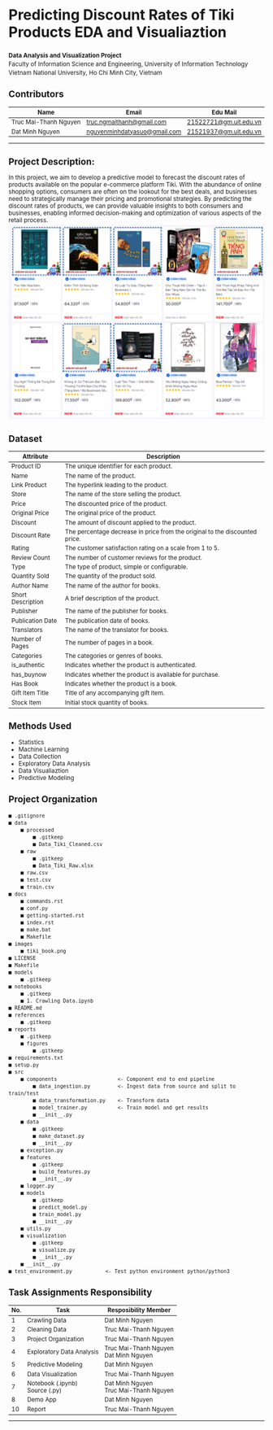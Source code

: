 Predicting Discount Rates of Tiki Products EDA and Visualiaztion
==============================

<p>
    <small><b>Data Analysis and Visualization Project</b><br>
    Faculty of Information Science and Engineering, University of Information Technology <br>
    Vietnam National University, Ho Chi Minh City, Vietnam<br>
</p>

## Contributors

|Name     |  Email   | Edu Mail|
|---------|-----------------|----------------------|
|Truc Mai-Thanh Nguyen| truc.ngmaithanh@gmail.com | 21522721@gm.uit.edu.vn|
|Dat Minh Nguyen |     nguyenminhdatyasuo@gmail.com    | 21521937@gm.uit.edu.vn|


-------------------------------
Project Description: 
------------------------------
In this project, we aim to develop a predictive model to forecast the discount rates of products available on the popular e-commerce platform Tiki. With the abundance of online shopping options, consumers are often on the lookout for the best deals, and businesses need to strategically manage their pricing and promotional strategies. By predicting the discount rates of products, we can provide valuable insights to both consumers and businesses, enabling informed decision-making and optimization of various aspects of the retail process.
![Image Alt text](images/tiki_book.png)

Dataset 
-------------------------------
| Attribute         | Description                                                                                      |
|-------------------|--------------------------------------------------------------------------------------------------|
| Product ID        | The unique identifier for each product.                                                          |
| Name              | The name of the product.                                                                         |
| Link Product      | The hyperlink leading to the product.                                                            |
| Store             | The name of the store selling the product.                                                       |
| Price             | The discounted price of the product.                                                             |
| Original Price    | The original price of the product.                                                               |
| Discount          | The amount of discount applied to the product.                                                   |
| Discount Rate     | The percentage decrease in price from the original to the discounted price.                       |
| Rating            | The customer satisfaction rating on a scale from 1 to 5.                                          |
| Review Count      | The number of customer reviews for the product.                                                   |
| Type              | The type of product, simple or configurable.                                                      |
| Quantity Sold     | The quantity of the product sold.                                                                 |
| Author Name       | The name of the author for books.                                                                 |
| Short Description| A brief description of the product.                                                               |
| Publisher         | The name of the publisher for books.                                                              |
| Publication Date  | The publication date of books.                                                                    |
| Translators       | The name of the translator for books.                                                             |
| Number of Pages   | The number of pages in a book.                                                                    |
| Categories        | The categories or genres of books.                                                                                                                                     |
| is_authentic      | Indicates whether the product is authenticated.                                                   |
| has_buynow        | Indicates whether the product is available for purchase.                                          |
| Has Book          | Indicates whether the product is a book.                                                          |
| Gift Item Title   | Title of any accompanying gift item.                                                              |
| Stock Item        | Initial stock quantity of books.                                                                  |


Methods Used
------------
* Statistics
* Machine Learning
* Data Collection
* Exploratory Data Analysis
* Data Visualiaztion
* Predictive Modeling 


Project Organization
------------
```
■ .gitignore
■ data
    ■ processed
        ■ .gitkeep
        ■ Data_Tiki_Cleaned.csv
    ■ raw
        ■ .gitkeep
        ■ Data_Tiki_Raw.xlsx
    ■ raw.csv
    ■ test.csv
    ■ train.csv
■ docs
    ■ commands.rst
    ■ conf.py
    ■ getting-started.rst
    ■ index.rst
    ■ make.bat
    ■ Makefile
■ images
    ■ tiki_book.png
■ LICENSE
■ Makefile
■ models
    ■ .gitkeep
■ notebooks
    ■ .gitkeep
    ■ 1. Crawling Data.ipynb
■ README.md
■ references
    ■ .gitkeep
■ reports
    ■ .gitkeep
    ■ figures
        ■ .gitkeep
■ requirements.txt
■ setup.py
■ src
    ■ components                    <- Component end to end pipeline
        ■ data_ingestion.py         <- Ingest data from source and split to train/test
        ■ data_transformation.py    <- Transform data
        ■ model_trainer.py          <- Train model and get results
        ■ __init__.py
    ■ data
        ■ .gitkeep
        ■ make_dataset.py
        ■ __init__.py
    ■ exception.py
    ■ features
        ■ .gitkeep
        ■ build_features.py
        ■ __init__.py
    ■ logger.py
    ■ models
        ■ .gitkeep
        ■ predict_model.py
        ■ train_model.py
        ■ __init__.py
    ■ utils.py
    ■ visualization
        ■ .gitkeep
        ■ visualize.py
        ■ __init__.py
    ■ __init__.py
■ test_environment.py           <- Test python environment python/python3
```




Task Assignments Responsibility
-----------------------------------
|No.|Task|Resposibility Member|
|----|--------------|----------------------|
|1|Crawling Data|Dat Minh Nguyen|
|2|Cleaning Data|Truc Mai-Thanh Nguyen|
|3|Project Organization|Truc Mai-Thanh Nguyen|
|4|Exploratory Data Analysis|Truc Mai-Thanh Nguyen  <br> Dat Minh Nguyen|
|5|Predictive Modeling|Dat Minh Nguyen|
|6|Data Visualization|Truc Mai-Thanh Nguyen|
|7|Notebook (.ipynb)<br>Source (.py)|Dat Minh Nguyen <br> Truc Mai-Thanh Nguyen|
|8|Demo App|Dat Minh Nguyen|
|10|Report|Truc Mai-Thanh Nguyen|

-------------------







